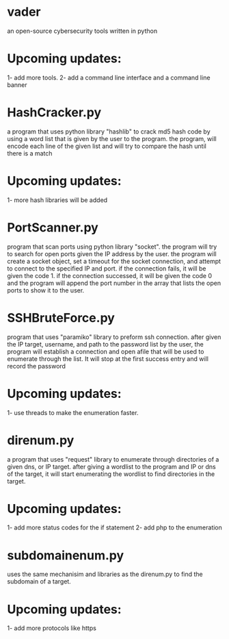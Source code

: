 # vader
an open-source cybersecurity tools written in python
# Upcoming updates:
1- add more tools.
2- add a command line interface and a command line banner

# HashCracker.py
a program that uses python library "hashlib" to crack md5 hash code by using a word list that is given by the user to the program. the program, will encode each line of the given list and will try to compare the hash until there is a match
# Upcoming updates:
1- more hash libraries will be added

# PortScanner.py
program that scan ports using python library "socket". the program will try to search for open ports given the IP address by the user. the program will create a socket object, set a timeout for the socket connection, and attempt to connect to the specified IP and port. if the connection fails, it will be given the code 1. if the connection successed, it will be given the code 0 and the program will append the port number in the array that lists the open ports to show it to the user.

# SSHBruteForce.py
program that uses "paramiko" library to preform ssh connection. after given the IP target, username, and path to the password list by the user, the program will establish a connection and open afile that will be used to enumerate through the list. It will stop at the first success entry and will record the password
# Upcoming updates:
1- use threads to make the enumeration faster.

# direnum.py
a program that uses "request" library to enumerate through directories of a given dns, or IP target. after giving a wordlist to the program and IP or dns of the target, it will start enumerating the wordlist to find directories in the target. 
# Upcoming updates:
1- add more status codes for the if statement
2- add php to the enumeration

# subdomainenum.py
uses the same mechanisim and libraries as the direnum.py to find the subdomain of a target.
# Upcoming updates:
1- add more protocols like https
